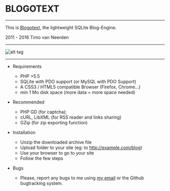 # BLOGOTEXT 

---

This is [Blogotext](http://lehollandaisvolant.net/blogotext/), the lightweight SQLite Blog-Engine.

2011 - 2016 Timo van Neerden

---

![alt tag](http://lehollandaisvolant.net/blogotext/blogotext-screen.png?3)

---

- Requirements
  * PHP >5.5
  * SQLite with PDO support (or MySQL with PDO Support)
  * A CSS3 / HTML5 compatible Browser (Firefox, Chrome…)
  * min 1 Mo disk space (more data = more space needed)

- Recommended
  * PHP GD (for captcha);
  * cURL, LibXML (for RSS reader and links sharing)
  * GZip (for zip exporting function)

- Installation
  * Unzip the downloaded archive file
  * Upload folder to your site (eg: to http://example.com/blog)
  * Use your browser to go to your site
  * Follow the few steps

- Bugs
  * Please, report any bugs to me using [my email](http://lehollandaisvolant.net/contact) or the Github bugtracking system.
